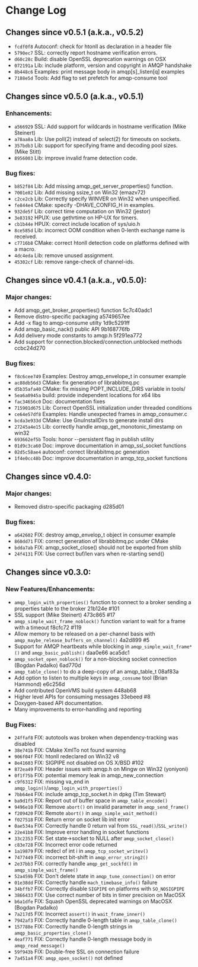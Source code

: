 # Change Log
## Changes since v0.5.1 (a.k.a., v0.5.2)
- `fcdf0f8` Autoconf: check for htonll as declaration in a header file
- `5790ec7` SSL: correctly report hostname verification errors.
- `d60c28c` Build: disable OpenSSL deprecation warnings on OSX
- `072191a` Lib: include platform, version and copyright in AMQP handshake
- `8b448c6` Examples: print message body in amqp[s]_listen[q] examples
- `7188e5d` Tools: Add flag to set prefetch for amqp-consume tool

## Changes since v0.5.0 (a.k.a., v0.5.1)
### Enhancements:
- `a566929` SSL: Add support for wildcards in hostname verification (Mike
  Steinert)
- `a78aa8a` Lib: Use poll(2) instead of select(2) for timeouts on sockets.
- `357bdb3` Lib: support for specifying frame and decoding pool sizes. (Mike
  Stitt)
- `8956003` Lib: improve invalid frame detection code.

### Bug fixes:
- `b852f84` Lib: Add missing amqp_get_server_properties() function.
- `7001e82` Lib: Add missing ssize_t on Win32 (emazv72)
- `c2ce2cb` Lib: Correctly specify WINVER on Win32 when unspecified.
- `fe844e4` CMake: specify -DHAVE_CONFIG_H in examples.
- `932de5f` Lib: correct time computation on Win32 (jestor)
- `3e83192` HPUX: use gethrtime on HP-UX for timers.
- `cb1b44e` HPUX: correct include location of sys/uio.h
- `8ce585d` Lib: incorrect OOM condition when 0-lenth exchange name is received.
- `c7716b8` CMake: correct htonll detection code on platforms defined with a
  macro.
- `4dc4eda` Lib: remove unused assignment.
- `45302cf` Lib: remove range-check of channel-ids.


## Changes since v0.4.1 (a.k.a., v0.5.0):
### Major changes:
- Add amqp_get_broker_properties() function 5c7c40adc1
- Remove distro-specific packaging a5749657ee
- Add -x flag to amqp-consume utilty 1d9c5291ff
- Add amqp_basic_nack() public API 9b168776fb
- Add delivery mode constants to amqp.h 5f291ea772
- Add support for connection.blocked/connection.unblocked methods ccbc24d270

### Bug fixes:
- `f8c6cee749` Examples: Destroy amqp_envelope_t in consumer example
- `ac88db56d3` CMake: fix generation of librabbitmq.pc
- `d5b35afa40` CMake: fix missing POPT_INCLUDE_DIRS variable in tools/
- `5ea6a0945a` build: provide independent locations for x64 libs
- `fac34656c0` Doc: documentation fixes
- `715901d675` Lib: Correct OpenSSL initialization under threaded conditions
- `ce64e57df8` Examples: Handle unexpected frames in amqp_consumer.c
- `bcda3e933d` CMake: Use GnuInstallDirs to generate install dirs
- `27245a4e15` Lib: correctly handle amqp_get_monotonic_timestamp on win32
- `693662ef5b` Tools: honor --persistent flag in publish utility
- `01d9c3ca60` Doc: improve documentation in amqp_ssl_socket functions
- `02d5c58ae4` autoconf: correct librabbitmq.pc generation
- `1f4e0cc48b` Doc: improve documentation in amqp_tcp_socket functions

## Changes since v0.4.0:
### Major changes:
- Removed distro-specific packaging d285d01

### Bug fixes:
- `a642602` FIX: destroy amqp_envelop_t object in consumer example
- `860dd71` FIX: correct generation of librabbitmq.pc under CMake
- `bdda7ab` FIX: amqp_socket_close() should not be exported from shlib
- `24f4131` FIX: Use correct buf/len vars when re-starting send()

## Changes since v0.3.0:
### New Features/Enhancements:
- `amqp_login_with_properties()` function to connect to a broker sending a
   properties table to the broker 21b124e #101
- SSL support (Mike Steinert) 473c865 #17
- `amqp_simple_wait_frame_noblock()` function variant to wait for a frame
   with a timeout f8cfc72 #119
- Allow memory to be released on a per-channel basis with
   `amqp_maybe_release_buffers_on_channel()` 4a2d899 #5
- Support for AMQP heartbeats while blocking in `amqp_simple_wait_frame*()`
   and `amqp_basic_publish()` daa0e66 aca5dc1
- `amqp_socket_open_noblock()` for a non-blocking socket connection
   (Bogdan Padalko) 6ad770d
- `amqp_table_clone()` to do a deep-copy of an amqp_table_t 08af83a
- Add option to listen to multiple keys in `amqp_consume` tool (Brian Hammond) e6c256d
- Add contributed OpenVMS build system 448ab68
- Higher level APIs for consuming messages 33ebeed #8
- Doxygen-based API documentation.
- Many improvements to error-handling and reporting

### Bug Fixes:
- `24ffaf8` FIX: autotools was broken when dependency-tracking was disabled
- `38e741b` FIX: CMake XmlTo not found warning
- `906f04f` FIX: htonll redeclared on Win32 v8
- `8e41603` FIX: SIGPIPE not disabled on OS X/BSD #102
- `872ea49` FIX: Header issues with amqp.h on Mingw on Win32 (yoniyoni)
- `0f1f75b` FIX: potential memory leak in amqp_new_connection
- `c9f6312` FIX: missing va_end in `amqp_login()`/`amqp_login_with_properties()`
- `7bb64e4` FIX: include amqp_tcp_socket.h in dpkg (Tim Stewart)
- `ba9d1f5` FIX: Report out of buffer space in `amqp_table_encode()`
- `9496e10` FIX: Remove `abort()` on invalid parameter in `amqp_send_frame()`
- `f209420` FIX: Remote `abort()` in `amqp_simple_wait_method()`
- `f027518` FIX: Return error on socket lib init error
- `0ae534a` FIX: Correctly handle 0 return val from `SSL_read()`/`SSL_write()`
- `22e41b8` FIX: Improve error handling in socket functions
- `33c2353` FIX: Set state->socket to NULL after `amqp_socket_close()`
- `c83e728` FIX: Incorrect error code returned
- `1a19879` FIX: redecl of int i in `amqp_tcp_socket_writev()`
- `7477449` FIX: incorrect bit-shift in `amqp_error_string2()`
- `2e37bb3` FIX: correctly handle `amqp_get_sockfd()` in `amqp_simple_wait_frame()`
- `52a459b` FIX: Don't delete state in `amqp_tune_connection()` on error
- `01e38dd` FIX: Correctly handle `mach_timebase_info()` failure
- `34bffb7` FIX: Correctly disable `SIGPIPE` on platforms with `SO_NOSIGPIPE`
- `3866433` FIX: Use correct number of bits in timer precision on MacOSX
- `b6a1dfe` FIX: Squash OpenSSL deprecated warnings on MacOSX (Bogdan Padalko)
- `7a217d5` FIX: Incorrect `assert()` in `wait_frame_inner()`
- `7942af3` FIX: Correctly handle 0-length table in `amqp_table_clone()`
- `157788e` FIX: Correctly handle 0-length strings in `amqp_basic_properties_clone()`
- `4eaf771` FIX: Correctly handle 0-length message body in `amqp_read_message()`
- `59f943b` FIX: Double-free SSL on connection failure
- `7a451a4` FIX: `amqp_open_socket()` not defined
